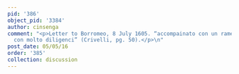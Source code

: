 ```yaml
---
pid: '386'
object_pid: '3384'
author: cinsenga
comment: "<p>Letter to Borromeo, 8 July 1605. “accompainato con un ramento fatto d’me
  con molto diligenci” (Crivelli, pg. 50).</p>\n"
post_date: 05/05/16
order: '385'
collection: discussion
---
```

